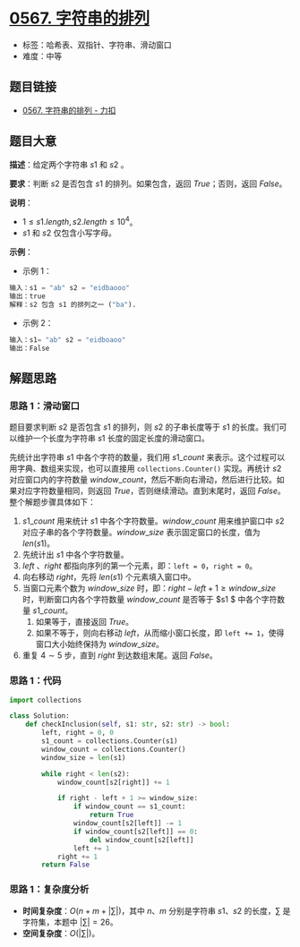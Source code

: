 # [0567. 字符串的排列](https://leetcode.cn/problems/permutation-in-string/)

- 标签：哈希表、双指针、字符串、滑动窗口
- 难度：中等

## 题目链接

- [0567. 字符串的排列 - 力扣](https://leetcode.cn/problems/permutation-in-string/)

## 题目大意

**描述**：给定两个字符串 $s1$ 和 $s2$ 。

**要求**：判断 $s2$ 是否包含 $s1$ 的排列。如果包含，返回 $True$；否则，返回 $False$。

**说明**：

- $1 \le s1.length, s2.length \le 10^4$。
- $s1$ 和 $s2$ 仅包含小写字母。

**示例**：

- 示例 1：

```python
输入：s1 = "ab" s2 = "eidbaooo"
输出：true
解释：s2 包含 s1 的排列之一 ("ba").
```

- 示例 2：

```python
输入：s1= "ab" s2 = "eidboaoo"
输出：False
```

## 解题思路

### 思路 1：滑动窗口

题目要求判断 $s2$ 是否包含 $s1$ 的排列，则 $s2$ 的子串长度等于 $s1$ 的长度。我们可以维护一个长度为字符串 $s1$ 长度的固定长度的滑动窗口。

先统计出字符串  $s1$ 中各个字符的数量，我们用 $s1\_count$ 来表示。这个过程可以用字典、数组来实现，也可以直接用 `collections.Counter()` 实现。再统计 $s2$ 对应窗口内的字符数量 $window\_count$，然后不断向右滑动，然后进行比较。如果对应字符数量相同，则返回 $True$，否则继续滑动。直到末尾时，返回 $False$。整个解题步骤具体如下：

1. $s1\_count$ 用来统计 $s1$ 中各个字符数量。$window\_count$ 用来维护窗口中 $s2$ 对应子串的各个字符数量。$window\_size$ 表示固定窗口的长度，值为 $len(s1)$。
2. 先统计出 $s1$ 中各个字符数量。
3. $left$ 、$right$ 都指向序列的第一个元素，即：`left = 0`，`right = 0`。
4. 向右移动 $right$，先将 $len(s1)$ 个元素填入窗口中。
5. 当窗口元素个数为 $window\_size$ 时，即：$right - left + 1 \ge window\_size$ 时，判断窗口内各个字符数量 $window\_count$ 是否等于 $s1 $ 中各个字符数量 $s1\_count$。
   1. 如果等于，直接返回 $True$。
   2. 如果不等于，则向右移动 $left$，从而缩小窗口长度，即 `left += 1`，使得窗口大小始终保持为 $window\_size$。
6. 重复 $4 \sim 5$ 步，直到 $right$ 到达数组末尾。返回 $False$。

### 思路 1：代码

```python
import collections

class Solution:
    def checkInclusion(self, s1: str, s2: str) -> bool:
        left, right = 0, 0
        s1_count = collections.Counter(s1)
        window_count = collections.Counter()
        window_size = len(s1)

        while right < len(s2):
            window_count[s2[right]] += 1

            if right - left + 1 >= window_size:
                if window_count == s1_count:
                    return True
                window_count[s2[left]] -= 1
                if window_count[s2[left]] == 0:
                    del window_count[s2[left]]
                left += 1
            right += 1
        return False
```

### 思路 1：复杂度分析

- **时间复杂度**：$O(n + m + |\sum|)$，其中 $n$、$m$ 分别是字符串 $s1$、$s2$ 的长度，$\sum$ 是字符集，本题中 $|\sum| = 26$。
- **空间复杂度**：$O(|\sum|)$。

